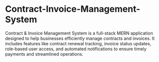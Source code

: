 # Contract-Invoice-Management-System
Contract &amp; Invoice Management System is a full-stack MERN application designed to help businesses efficiently manage contracts and invoices. It includes features like contract renewal tracking, invoice status updates, role-based user access, and automated notifications to ensure timely payments and streamlined operations.
